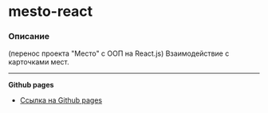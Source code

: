 # mesto-react

### Описание
(перенос проекта "Место" с ООП на React.js)
Взаимодействие с карточками мест.

---

**Github pages**

* [Ссылка на Github pages](https://timabuev.github.io/mesto-react/)
